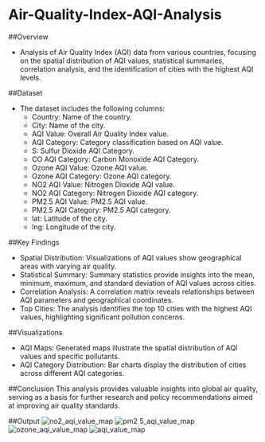 # Air-Quality-Index-AQI-Analysis

##Overview
  - Analysis of Air Quality Index (AQI) data from various countries, focusing on the spatial distribution of AQI values, statistical summaries, correlation analysis, and the identification of cities with the highest AQI levels.
  
##Dataset
  - The dataset includes the following columns:
      - Country: Name of the country.
      - City: Name of the city.
      - AQI Value: Overall Air Quality Index value.
      - AQI Category: Category classification based on AQI value.
      - S: Sulfur Dioxide AQI Category.
      - CO AQI Category: Carbon Monoxide AQI Category.
      - Ozone AQI Value: Ozone AQI value.
      - Ozone AQI Category: Ozone AQI category.
      - NO2 AQI Value: Nitrogen Dioxide AQI value.
      - NO2 AQI Category: Nitrogen Dioxide AQI category.
      - PM2.5 AQI Value: PM2.5 AQI value.
      - PM2.5 AQI Category: PM2.5 AQI category.
      - lat: Latitude of the city.
      - lng: Longitude of the city.
    
##Key Findings
  - Spatial Distribution: Visualizations of AQI values show geographical areas with varying air quality.
  - Statistical Summary: Summary statistics provide insights into the mean, minimum, maximum, and standard deviation of AQI values across cities.
  - Correlation Analysis: A correlation matrix reveals relationships between AQI parameters and geographical coordinates.
  - Top Cities: The analysis identifies the top 10 cities with the highest AQI values, highlighting significant pollution concerns.

##Visualizations
  - AQI Maps: Generated maps illustrate the spatial distribution of AQI values and specific pollutants.
  - AQI Category Distribution: Bar charts display the distribution of cities across different AQI categories.

##Conclusion
This analysis provides valuable insights into global air quality, serving as a basis for further research and policy recommendations aimed at improving air quality standards.

##Output
![no2_aqi_value_map](https://github.com/user-attachments/assets/26358fc6-ea37-427b-86f8-9454b643a87f)
![pm2 5_aqi_value_map](https://github.com/user-attachments/assets/0ffd9457-ae21-439e-ae2d-4bf50346d831)
![ozone_aqi_value_map](https://github.com/user-attachments/assets/49416630-5410-4830-a6d2-d7739cdc32cb)
![aqi_value_map](https://github.com/user-attachments/assets/e042df48-17db-44fa-a6ec-a68205605fcc)

